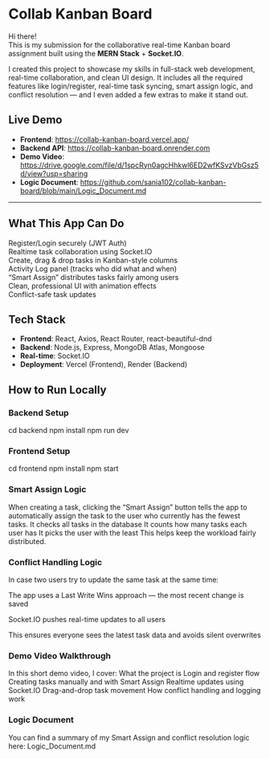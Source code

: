 # Collab Kanban Board 

Hi there!  
This is my submission for the collaborative real-time Kanban board assignment built using the **MERN Stack** + **Socket.IO**.

I created this project to showcase my skills in full-stack web development, real-time collaboration, and clean UI design. It includes all the required features like login/register, real-time task syncing, smart assign logic, and conflict resolution — and I even added a few extras to make it stand out.

##  Live Demo

-  **Frontend**: https://collab-kanban-board.vercel.app/  
-  **Backend API**: https://collab-kanban-board.onrender.com
-  **Demo Video**: https://drive.google.com/file/d/1spcRyn0agcHhkwl6ED2wfKSvzVbGsz5d/view?usp=sharing
-  **Logic Document**: https://github.com/sania102/collab-kanban-board/blob/main/Logic_Document.md

---

##  What This App Can Do

 Register/Login securely (JWT Auth)  
 Realtime task collaboration using Socket.IO  
 Create, drag & drop tasks in Kanban-style columns  
 Activity Log panel (tracks who did what and when)  
 “Smart Assign” distributes tasks fairly among users  
 Clean, professional UI with animation effects  
 Conflict-safe task updates   



##  Tech Stack

- **Frontend**: React, Axios, React Router, react-beautiful-dnd
- **Backend**: Node.js, Express, MongoDB Atlas, Mongoose
- **Real-time**: Socket.IO
- **Deployment**: Vercel (Frontend), Render (Backend)


##  How to Run Locally

###  Backend Setup

cd backend
npm install
npm run dev

###  Frontend Setup
cd frontend
npm install
npm start

### Smart Assign Logic
When creating a task, clicking the “Smart Assign” button tells the app to automatically assign the task to the user who currently has the fewest tasks.
It checks all tasks in the database
It counts how many tasks each user has
It picks the user with the least
This helps keep the workload fairly distributed.

### Conflict Handling Logic
In case two users try to update the same task at the same time:

The app uses a Last Write Wins approach — the most recent change is saved

Socket.IO pushes real-time updates to all users

This ensures everyone sees the latest task data and avoids silent overwrites

### Demo Video Walkthrough
In this short demo video, I cover:
What the project is
Login and register flow
Creating tasks manually and with Smart Assign
Realtime updates using Socket.IO
Drag-and-drop task movement
How conflict handling and logging work

### Logic Document
You can find a summary of my Smart Assign and conflict resolution logic here:
 Logic_Document.md


